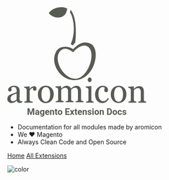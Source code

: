 
<svg class="logo" viewBox="0 0 372 293" version="1.1" xmlns="http://www.w3.org/2000/svg" xmlns:xlink="http://www.w3.org/1999/xlink">
    <!-- Generator: Sketch 46.2 (44496) - http://www.bohemiancoding.com/sketch -->
    <desc>Created with Sketch.</desc>
    <defs>
        <polygon id="path-1" points="0.0440531561 50.1013036 0.0440531561 0.430989796 27.7686924 0.430989796 27.7686924 50.1013036 0.0440531561 50.1013036"></polygon>
    </defs>
    <g id="Page-1" stroke="none" stroke-width="1" fill="none" fill-rule="evenodd">
        <g id="Artboard" transform="translate(-351.000000, -57.000000)">
            <g id="aromicon_logo" transform="translate(275.000000, 57.000000)">
                <text id="Magento-Extension-Do" font-family="Roboto-Black, Roboto" font-size="24" font-weight="700" fill="#585B52">
                    <tspan x="128.613281" y="288">Magento Extension Docs</tspan>
                </text>
                <g transform="translate(262.000000, 222.000000) rotate(90.000000) translate(-262.000000, -222.000000) translate(228.000000, 36.000000)" fill="#585B52">
                    <path d="M42.7205303,347.0795 C43.458636,349.524134 44.1767616,351.667802 44.887069,353.513345 C45.5947702,355.358887 46.4828715,357.070982 47.5458712,358.655309 C48.5451661,360.091993 49.734996,361.227712 51.107253,362.065304 C52.4821161,362.902896 54.1109293,363.320273 56.0009316,363.320273 C58.4489292,363.320273 60.2500346,362.695627 61.4042478,361.443498 C62.5509323,360.18569 63.1294867,358.595684 63.1294867,356.664963 C63.1294867,354.623509 62.61927,352.823396 61.5997054,351.267462 C60.5798512,349.714367 59.3798864,348.399773 57.9896763,347.337876 L42.7205303,347.0795 Z M66.0949401,332 C66.5947324,333.357183 67.0056277,334.546848 67.3151746,335.566156 C67.6244319,336.585463 67.7770336,337.743896 67.7770336,339.044293 C67.7770336,341.290176 67.236702,343.081772 66.1609614,344.41908 C65.0852208,345.759228 63.512294,346.619534 61.4473933,346.991482 L61.4473933,347.249858 C63.5707865,349.118115 65.1943874,351.131175 66.31559,353.274844 C67.4341865,355.421352 68,358.00795 68,361.0318 C68,364.226008 66.9978094,366.852357 64.988795,368.913685 C62.9771746,370.972175 60.3565952,372 57.1067872,372 C55.4249833,372 53.92329,371.770017 52.5912828,371.310051 C51.2644878,370.850085 50.0674187,370.154458 49.004419,369.234526 C48.1189238,368.516184 47.3298543,367.56502 46.6401063,366.383873 C45.9448564,365.202726 45.3891778,364.0954 44.975966,363.059057 C44.4735676,361.764338 43.5449269,359.13799 42.1854109,355.177172 C40.8279218,351.216354 39.7678178,348.547416 38.999018,347.164679 L34.6178726,347.164679 C34.2350653,347.164679 33.4914578,347.244179 32.4035554,347.400341 C31.3124677,347.556502 30.2801622,347.894378 29.3057699,348.416809 C28.2074431,348.993186 27.2588223,349.802385 26.4494832,350.855764 C25.6326153,351.909143 25.2318549,353.396934 25.2318549,355.327655 C25.2318549,356.650767 25.4574274,357.883021 25.9140742,359.018739 C26.3733271,360.157297 26.8528497,360.960818 27.3575646,361.420784 C27.94886,361.420784 28.813796,361.281658 29.9706153,361.006246 C31.1196163,360.730835 32.1774037,360.597388 33.1541125,360.597388 C34.1916303,360.597388 35.1330119,361.054514 35.9904191,361.963089 C36.8452203,362.863146 37.2740687,364.123793 37.2740687,365.739353 C37.2740687,367.181715 36.7487945,368.235094 35.7011419,368.913685 C34.6534893,369.592277 33.483929,369.927314 32.1774037,369.927314 C30.8230999,369.927314 29.5293155,369.46167 28.2835992,368.521863 C27.0480177,367.584895 25.9395561,366.369676 24.9628473,364.876207 C24.1407672,363.575809 23.4382782,362.008518 22.8623299,360.165815 C22.2837754,358.320273 22,356.522998 22,354.765474 C22,352.349233 22.1699757,350.239637 22.5099271,348.436684 C22.8472724,346.639409 23.5778494,345.003975 24.699052,343.53322 C25.7898501,342.068143 27.2764859,340.9523 29.1485352,340.188529 C31.0234801,339.421919 33.435861,339.044293 36.3859673,339.044293 C40.6075615,339.044293 44.3542661,339.084043 47.6116028,339.174901 C50.8715457,339.262919 54.4355336,339.302669 58.2992232,339.302669 C59.4560425,339.302669 60.3716527,339.106758 61.0466328,338.717774 C61.7265356,338.32879 62.3048005,337.732538 62.7767944,336.929018 C63.0431958,336.494605 63.1850835,335.810335 63.2183837,334.873367 C63.2511048,333.9364 63.2586335,332.979557 63.2586335,332 L66.0949401,332 L66.0949401,332 Z" id="Fill-7"></path>
                    <path d="M29.5776637,294 C31.0596206,294 32.3718442,294.363109 33.5188989,295.080749 C34.6659535,295.798388 35.2381971,296.90201 35.2381971,298.394472 C35.2381971,300.004159 34.8208529,301.236441 33.9787477,302.079882 C33.1315076,302.926183 32.2069605,303.352192 31.1848524,303.352192 C30.5498502,303.352192 29.9676223,303.300728 29.4478676,303.200658 C28.9204108,303.100589 28.4006561,303.006238 27.8734845,302.917605 C27.8734845,304.269971 28.4283269,305.848207 29.5303095,307.660891 C30.6374269,309.467857 32.2069605,311.008924 34.238625,312.266938 L59.2424761,312.266938 C60.2597347,312.266938 61.0895735,312.069659 61.7265725,311.686536 C62.3667095,311.297695 62.848809,310.691561 63.1663101,309.859556 C63.4561404,309.136198 63.6737983,308.212701 63.8161461,307.07477 C63.9633433,305.942558 64.0660391,304.959019 64.1208102,304.127014 L67,304.127014 L67,326.531104 L64.1208102,326.531104 C64.0660391,325.867787 64.0084153,325.184457 63.9510769,324.481112 C63.8934531,323.780627 63.7736414,323.165916 63.6010555,322.654133 C63.338896,321.845001 62.8813293,321.253162 62.228926,320.861462 C61.5742405,320.47834 60.7270004,320.28392 59.6800742,320.28392 L33.1491941,320.28392 C32.2517473,320.28392 31.36457,320.492636 30.4950792,320.907208 C29.6204536,321.321781 28.9204108,321.905042 28.4006561,322.654133 C28.05092,323.194507 27.7984596,323.843528 27.6409927,324.592618 C27.4786764,325.338849 27.3685637,326.139404 27.3135073,327 L24.4819569,327 L23.5197547,312.873072 L24.1293681,312.266938 L30.1875624,312.266938 L30.1875624,312.058222 C27.833262,310.268411 26.0463557,308.292757 24.8294109,306.108387 C23.6096135,303.924017 23,301.931208 23,300.121383 C23,298.311558 23.597347,296.839109 24.7869063,295.706897 C25.9764656,294.571825 27.5733847,294 29.5776637,294" id="Fill-8"></path>
                    <path d="M44.6036892,257.027064 C42.3975447,257.027064 40.0726942,257.247418 37.6193417,257.688125 C35.165701,258.123109 33.0883467,258.772724 31.3872788,259.642692 C29.5649118,260.57848 28.1009677,261.79758 27.0026495,263.311439 C25.8997213,264.819574 25.3494097,266.665395 25.3494097,268.8489 C25.3494097,271.086779 25.9049075,272.995557 27.022818,274.583822 C28.1361185,276.163501 29.6634493,277.454144 31.601641,278.447167 C33.3966365,279.377231 35.4333657,280.029708 37.7328615,280.407457 C40.0225611,280.785206 42.2385018,280.974081 44.3792427,280.974081 C47.2011024,280.974081 49.8060067,280.750865 52.20404,280.298711 C54.5942939,279.846556 56.7324418,279.12826 58.6153143,278.135238 C60.4958817,277.1508 61.9699101,275.908806 63.0399925,274.412117 C64.1155492,272.909705 64.6531834,271.061023 64.6531834,268.8489 C64.6531834,265.217356 62.8734584,262.332725 59.3168895,260.215039 C55.7655069,258.094492 50.8559206,257.027064 44.6036892,257.027064 M44.512931,248 C47.5696095,248 50.5680874,248.481344 53.5242116,249.439168 C56.4748614,250.401856 58.9812283,251.768049 61.0384141,253.538606 C63.385738,255.547546 65.1352103,257.874138 66.2810686,260.515522 C67.4246218,263.16549 68,266.13025 68,269.418386 C68,272.151345 67.4776362,274.746941 66.4326203,277.219482 C65.3901976,279.692023 63.868053,281.889837 61.8739657,283.807201 C59.904945,285.698809 57.5023018,287.204083 54.6749679,288.32016 C51.8378378,289.441961 48.6572672,290 45.1260531,290 C38.3488647,290 32.7933106,288.045433 28.4766778,284.1363 C24.1580282,280.221444 22,275.101796 22,268.763048 C22,262.744815 24.0494065,257.776839 28.1462027,253.867706 C32.2404059,249.958001 37.6974226,248 44.512931,248" id="Fill-9"></path>
                    <path d="M44.6036892,257.027064 C42.3975447,257.027064 40.0726942,257.247418 37.6193417,257.688125 C35.165701,258.123109 33.0883467,258.772724 31.3872788,259.642692 C29.5649118,260.57848 28.1009677,261.79758 27.0026495,263.311439 C25.8997213,264.819574 25.3494097,266.665395 25.3494097,268.8489 C25.3494097,271.086779 25.9049075,272.995557 27.022818,274.583822 C28.1361185,276.163501 29.6634493,277.454144 31.601641,278.447167 C33.3966365,279.377231 35.4333657,280.029708 37.7328615,280.407457 C40.0225611,280.785206 42.2385018,280.974081 44.3792427,280.974081 C47.2011024,280.974081 49.8060067,280.750865 52.20404,280.298711 C54.5942939,279.846556 56.7324418,279.12826 58.6153143,278.135238 C60.4958817,277.1508 61.9699101,275.908806 63.0399925,274.412117 C64.1155492,272.909705 64.6531834,271.061023 64.6531834,268.8489 C64.6531834,265.217356 62.8734584,262.332725 59.3168895,260.215039 C55.7655069,258.094492 50.8559206,257.027064 44.6036892,257.027064 M44.512931,248 C47.5696095,248 50.5680874,248.481344 53.5242116,249.439168 C56.4748614,250.401856 58.9812283,251.768049 61.0384141,253.538606 C63.385738,255.547546 65.1352103,257.874138 66.2810686,260.515522 C67.4246218,263.16549 68,266.13025 68,269.418386 C68,272.151345 67.4776362,274.746941 66.4326203,277.219482 C65.3901976,279.692023 63.868053,281.889837 61.8739657,283.807201 C59.904945,285.698809 57.5023018,287.204083 54.6749679,288.32016 C51.8378378,289.441961 48.6572672,290 45.1260531,290 C38.3488647,290 32.7933106,288.045433 28.4766778,284.1363 C24.1580282,280.221444 22,275.101796 22,268.763048 C22,262.744815 24.0494065,257.776839 28.1462027,253.867706 C32.2404059,249.958001 37.6974226,248 44.512931,248" id="Fill-9"></path>
                    <path d="M44.6036892,62.0270639 C42.3975447,62.0270639 40.0726942,62.2474176 37.6193417,62.6881252 C35.165701,63.1231092 33.0883467,63.7727236 31.3872788,64.6426917 C29.5649118,65.5784797 28.1009677,66.7975798 27.0026495,68.3114388 C25.8997213,69.8195743 25.3494097,71.6653948 25.3494097,73.8489003 C25.3494097,76.0867788 25.9049075,77.9955575 27.022818,79.5838216 C28.1361185,81.1635006 29.6634493,82.4541441 31.601641,83.4471669 C33.3966365,84.3772315 35.4333657,85.0297076 37.7328615,85.4074569 C40.0225611,85.7852062 42.2385018,85.9740808 44.3792427,85.9740808 C47.2011024,85.9740808 49.8060067,85.7508653 52.20404,85.2987109 C54.5942939,84.8465564 56.7324418,84.1282603 58.6153143,83.1352375 C60.4958817,82.1507999 61.9699101,80.908806 63.0399925,79.4121174 C64.1155492,77.9097054 64.6531834,76.0610231 64.6531834,73.8489003 C64.6531834,70.2173558 62.8734584,67.3327246 59.3168895,65.2150391 C55.7655069,63.0944918 50.8559206,62.0270639 44.6036892,62.0270639 M44.512931,53 C47.5696095,53 50.5680874,53.4813442 53.5242116,54.4391676 C56.4748614,55.401856 58.9812283,56.7680494 61.0384141,58.5386062 C63.385738,60.5475457 65.1352103,62.8741381 66.2810686,65.5155215 C67.4246218,68.1654902 68,71.1302499 68,74.418386 C68,77.151345 67.4776362,79.7469407 66.4326203,82.2194816 C65.3901976,84.6920226 63.868053,86.8898367 61.8739657,88.8072007 C59.904945,90.698809 57.5023018,92.2040827 54.6749679,93.3201603 C51.8378378,94.4419612 48.6572672,95 45.1260531,95 C38.3488647,95 32.7933106,93.0454335 28.4766778,89.1363005 C24.1580282,85.221444 22,80.1017961 22,73.7630482 C22,67.7448148 24.0494065,62.776839 28.1462027,58.867706 C32.2404059,54.9580006 37.6974226,53 44.512931,53" id="Fill-9"></path>
                    <path d="M66,168 L66,189.169796 L63.1297795,189.169796 C63.075179,188.499579 63.0177348,187.814342 62.960575,187.124004 C62.9005713,186.433949 62.7836923,185.828345 62.611644,185.296989 C62.3503012,184.475158 61.8941599,183.86927 61.2437889,183.469407 C60.5911429,183.074928 59.7465422,182.878822 58.7028774,182.878822 L36.5942452,182.878822 C33.5824048,182.878822 31.2579044,183.573978 29.6235878,184.96684 C27.9867118,186.364519 27.1645769,188.102549 27.1645769,190.182915 C27.1645769,191.622819 27.3838319,192.968638 27.8197823,194.232274 C28.2557328,195.493359 28.8611722,196.65044 29.6460536,197.710319 C30.2787932,198.561906 30.968977,199.272081 31.7063675,199.845662 C32.4488767,200.416693 33.0617099,200.848579 33.5525452,201.141604 L58.2666425,201.141604 C59.2807321,201.141604 60.1153796,200.967886 60.7654662,200.615066 C61.4158372,200.262529 61.9166257,199.661742 62.2655567,198.812706 C62.5220651,198.134837 62.7211292,197.529233 62.8459709,196.985407 C62.9804814,196.441865 63.075179,195.72914 63.1297795,194.852898 L66,194.852898 L66,215.578622 L63.1297795,215.578622 C63.075179,214.903304 63.0177348,214.25264 62.960575,213.624648 C62.9005713,212.989004 62.7836923,212.410606 62.611644,211.88435 C62.3503012,211.064787 61.8941599,210.451814 61.2437889,210.054502 C60.5911429,209.659739 59.7465422,209.461083 58.7028774,209.461083 L36.5942452,209.461083 C33.5824048,209.461083 31.2579044,210.158789 29.6235878,211.554201 C27.9867118,212.946779 27.1645769,214.68481 27.1645769,216.770277 C27.1645769,218.20763 27.3912257,219.558267 27.8396887,220.817085 C28.2907112,222.083271 28.9061038,223.237802 29.6858664,224.292863 C30.3285592,225.149267 31.0386495,225.866811 31.8386029,226.452861 C32.6331532,227.041178 33.2360332,227.483267 33.639849,227.773458 L58.1796231,227.773458 C59.1661281,227.773458 59.988263,227.572535 60.655981,227.152834 C61.321424,226.740785 61.8296063,226.127529 62.1756935,225.308249 C62.4671803,224.692443 62.6841602,224.06445 62.8260645,223.416338 C62.9728032,222.771059 63.075179,222.050965 63.1297795,221.26144 L66,221.26144 L66,242.342252 L63.1297795,242.342252 C63.075179,241.669201 63.0177348,240.969228 62.960575,240.249134 C62.9005713,239.53159 62.7836923,238.910966 62.611644,238.37961 C62.3503012,237.558063 61.8941599,236.952175 61.2437889,236.552312 C60.5911429,236.1601 59.7465422,235.961727 58.7028774,235.961727 L32.0726455,235.961727 C31.1509785,235.961727 30.3160466,236.17512 29.5786562,236.599638 C28.8415501,237.024156 28.2110855,237.617575 27.6903906,238.37961 C27.3414596,238.938172 27.0599261,239.62851 26.8432305,240.452891 C26.626535,241.274722 26.4894651,242.121208 26.4323053,243 L23.6092914,243 L22.650371,228.478816 L23.2606448,227.860459 L29.3818671,227.860459 L29.3818671,227.554964 C28.6569892,226.817584 27.8049947,225.921505 26.8207647,224.866444 C25.8390941,223.81365 25.0419844,222.830571 24.4317107,221.92429 C23.734133,220.891617 23.1585533,219.60786 22.6927432,218.066219 C22.2317675,216.526845 22,214.863346 22,213.073455 C22,210.255708 22.7447843,207.837542 24.2371966,205.809037 C25.7296089,203.785633 27.5308549,202.33581 29.6460536,201.449366 C28.629689,200.394305 27.7375973,199.460819 26.9726222,198.656274 C26.2053721,197.849463 25.3909154,196.781933 24.5187301,195.466154 C23.7665521,194.349031 23.1585533,193.038069 22.6927432,191.526183 C22.2317675,190.016565 22,188.33833 22,186.486093 C22,182.81676 23.1858535,179.914564 25.5626794,177.771852 C27.9369458,175.629141 31.5843696,174.559344 36.5072258,174.559344 L58.2666425,174.559344 C59.2807321,174.559344 60.1153796,174.385342 60.7654662,174.027988 C61.4158372,173.675167 61.9166257,173.076931 62.2655567,172.222794 C62.5220651,171.552576 62.7211292,170.882359 62.8459709,170.224328 C62.9804814,169.564029 63.075179,168.81928 63.1297795,168 L66,168" id="Fill-10"></path>
                    <path d="M5.65732969,146.208063 C7.34127637,146.208063 8.80244856,146.725142 10.0611244,147.759299 C11.3120889,148.788373 11.9378567,150.067373 11.9378567,151.579073 C11.9378567,152.986848 11.3397929,154.209085 10.1436652,155.240701 C8.95039367,156.2774 7.58632831,156.794478 6.05518209,156.794478 C4.43378363,156.794478 3.01745195,156.2774 1.80904313,155.240701 C0.602919173,154.209085 0,152.986848 0,151.579073 C0,150.013152 0.562934007,148.723985 1.7016544,147.71468 C2.83494823,146.712716 4.15360186,146.208063 5.65732969,146.208063 M67,141 L67,160.720718 L64.0799405,160.720718 C64.0225332,160.082488 63.9596994,159.431833 63.9048626,158.754068 C63.8397439,158.081103 63.7297847,157.492012 63.5518507,156.999785 C63.2842357,156.225438 62.8215502,155.656397 62.1532267,155.282779 C61.4926147,154.911702 60.6269358,154.723622 59.5659009,154.723622 L32.6353208,154.723622 C31.694527,154.723622 30.8288481,154.926387 30.0482806,155.322315 C29.2651426,155.725586 28.6119563,156.279941 28.0815817,156.999785 C27.7288554,157.524488 27.4261106,158.281326 27.1730616,159.271147 C26.9205838,160.265485 26.7654985,161.173408 26.7103761,162 L23.8354427,162 L22.8620895,147.615839 L23.480146,147.039173 L59.0355263,147.039173 C60.0688572,147.039173 60.9248253,146.851376 61.60543,146.475216 C62.2808937,146.106398 62.778709,145.51533 63.1091578,144.721215 C63.369347,144.112356 63.5869805,143.521288 63.7472068,142.942081 C63.9097179,142.360897 64.0225332,141.715043 64.0799405,141 L67,141" id="Fill-11"></path>
                    <path d="M68,117.217288 C68,123.407951 65.911458,128.251413 61.7219336,131.752291 C57.5399313,135.253457 51.9154203,137 44.8695204,137 C41.8025258,137 38.9334205,136.529965 36.2645191,135.594513 C33.5956176,134.64925 31.1726311,133.284159 28.9903521,131.489429 C26.894288,129.78559 25.2061535,127.64461 23.9210305,125.068798 C22.641115,122.497891 22,119.686917 22,116.656074 C22,112.459811 23.0264783,109.052421 25.0742273,106.418323 C27.1222657,103.784225 29.9204896,102.469918 33.4538548,102.469918 C34.9313702,102.469918 36.2341413,102.813571 37.372294,103.511265 C38.5052391,104.203765 39.0751833,105.34639 39.0751833,106.936256 C39.0751833,108.647885 38.6316683,109.967387 37.7472421,110.905148 C36.8602121,111.845505 35.8742374,112.318137 34.7841105,112.318137 C33.4538548,112.318137 32.0926427,112.143858 30.6935307,111.799916 C29.291815,111.44876 28.2679405,111.246493 27.6112027,111.188207 C26.7016063,111.711622 26.0882653,112.482606 25.7787016,113.511546 C25.4697166,114.535003 25.3178279,115.645023 25.3178279,116.828045 C25.3178279,118.215642 25.6140832,119.53774 26.2199021,120.799245 C26.8257211,122.055556 27.9436219,123.28157 29.5605857,124.461994 C31.0381011,125.53133 33.0276985,126.400707 35.5371891,127.065795 C38.0437867,127.733192 41.0372961,128.06415 44.5171386,128.06415 C49.9993082,128.06415 54.4729368,126.868433 57.9403389,124.484789 C61.4051372,122.103454 63.1337753,118.971333 63.1337753,115.091312 C63.1337753,112.28784 62.4443452,109.93709 61.0605668,108.043679 C59.6741846,106.14796 57.5957685,104.393626 54.8227148,102.775772 L56.6806752,100 C60.1605177,101.906107 62.918238,104.423634 64.9509428,107.545656 C66.9862514,110.667678 68,113.895595 68,117.217288" id="Fill-12"></path>
                    <path d="M67,0 L67,21.0759629 L64.1320052,21.0759629 C64.0745543,20.4073186 64.0151125,19.6714682 63.9599369,18.872968 C63.9027704,18.0721897 63.7855933,17.4061084 63.613525,16.8849759 C63.3495921,16.0688199 62.8962419,15.4651036 62.2406759,15.0758205 C61.5905136,14.6819811 60.7435394,14.4897601 59.6994687,14.4897601 L37.6806976,14.4897601 C34.6383592,14.4897601 32.2936796,15.2056765 30.6418238,16.6503239 C28.9896837,18.0872826 28.1651778,19.8386293 28.1651778,21.9069271 C28.1651778,23.4486817 28.4066423,24.8557393 28.8824609,26.1380669 C29.358564,27.4229574 29.9464403,28.552932 30.6418238,29.5459313 C31.3070598,30.5013408 32.0246274,31.26994 32.789407,31.8337882 C33.5570308,32.3999146 34.1724949,32.8165358 34.6383592,33.0759629 L59.2708622,33.0759629 C60.252647,33.0759629 61.0646387,32.8740597 61.7028557,32.4674055 C62.3353845,32.0607513 62.829121,31.449631 63.1803679,30.6311968 C63.4693289,30.0223546 63.68349,29.3613992 63.8305302,28.647761 C63.972451,27.9318446 64.0745543,27.2008353 64.1320052,26.442488 L67,26.442488 L67,47.5235767 L64.1320052,47.5235767 C64.0745543,46.8523695 64.0151125,46.1637913 63.9599369,45.4478749 C63.9027704,44.7367996 63.7855933,44.1157123 63.613525,43.5942951 C63.3495921,42.7835497 62.8962419,42.1798334 62.2406759,41.7805833 C61.5905136,41.3913002 60.7435394,41.1916752 59.6994687,41.1916752 L33.248161,41.1916752 C32.2663762,41.1916752 31.3593914,41.4063931 30.5320414,41.8255773 C29.7075356,42.2496025 29.0346205,42.8382259 28.513865,43.5942951 C28.1651778,44.1481763 27.9083552,44.7991647 27.7516451,45.5577968 C27.5895311,46.3135812 27.4848681,47.1268896 27.4248575,48 L24.6017995,48 L23.6476025,33.687368 L24.255672,33.0759629 L30.2928522,33.0759629 L30.2928522,32.8589668 C29.6003129,32.1578585 28.7655682,31.289874 27.7962975,30.2396355 C26.8244671,29.1942381 26.037219,28.2060799 25.4294339,27.2757303 C24.7314907,26.195306 24.1535687,24.9155414 23.6877044,23.4335888 C23.2263907,21.9493581 23,20.2777475 23,18.4164788 C23,14.282731 24.2755808,11.2191557 26.8369811,9.22803104 C29.4057761,7.23235008 32.8121598,6.24191367 37.0700684,6.24191367 L59.3530568,6.24191367 C60.3695396,6.24191367 61.1843755,6.06222264 61.8097941,5.71793351 C62.4326529,5.36880325 62.9161506,4.7699281 63.2625625,3.92415577 C63.5537988,3.22304753 63.7557302,2.62189421 63.8729073,2.11528513 C63.9875247,1.60639787 64.0745543,0.900448516 64.1320052,0 L67,0" id="Fill-13"></path>
                </g>
                <g id="kirsche" transform="translate(249.500000, 97.500000) rotate(90.000000) translate(-249.500000, -97.500000) translate(152.000000, 34.000000)">
                    <path d="M104.414952,22.7573147 C119.100337,-3.83913493 192.165692,20.814807 191.094759,55.7887125 C190.007533,90.9824182 130.310986,118.516933 113.369058,90.7244191 C109.603558,84.5524798 109.554053,75.2206778 120.489606,60.7426707 C112.803826,55.1355741 96.6746538,36.7631584 104.414952,22.7573147 M97.5964461,14.2370827 C88.2149693,34.1794103 100.4295,49.0024598 112.040574,60.770224 C101.807489,77.0586082 104.014527,98.2840429 118.469308,106.277005 C149.52011,123.427056 195.393532,96.1223612 194.82266,55.7887125 C194.075074,2.20067381 111.33184,-14.9099259 97.5964461,14.2370827" id="Fill-15" fill="#585B52"></path>
                    <g id="Group-5" transform="translate(0.000000, 75.938776)">
                        <mask id="mask-2" fill="white">
                            <use xlink:href="#path-1"></use>
                        </mask>
                        <g id="Clip-4"></g>
                        <path d="M0.0498837209,16.9365128 C0.356960133,40.3643367 15.6751495,50.1013036 15.6751495,50.1013036 C15.6751495,50.1013036 23.4051827,45.6080459 26.731196,33.0715357 C29.9036711,21.1210204 26.0386545,6.83975765 11.8328073,2.5619949 L3.87019934,0.430989796 C1.59951827,4.45545153 0.220913621,9.15286224 0.0498837209,14.6454617 C0.0278571429,15.4293087 0.0447009967,16.1803903 0.0498837209,16.9365128" id="Fill-3" fill="#585B52" mask="url(#mask-2)"></path>
                    </g>
                    <path d="M6.63265306,67.8240159 L13.6957116,69.3061224 C25.5525225,60.1965746 66.0665321,52.2561568 98.9633211,67.2470033 C99.5344089,64.9921229 100.198902,64.7643388 102.142857,61.8103971 C99.2874181,59.322899 97.2224749,57.7610378 94.9431388,55.3478565 C77.5716632,52.5105257 26.2439713,50.1764948 6.63265306,67.8240159" id="Fill-6" fill="#585B52"></path>
                </g>
            </g>
        </g>
    </g>
</svg>
<style>
  .logo {
    width: 33vw;
  }

  path, rect {
  }
</style>

- Documentation for all modules made by aromicon
- We ❤ Magento
- Always Clean Code and Open Source

[Home](https://www.aromicon.de)
[All Extensions](#headline)

<!-- background color -->

![color](#ffbd00)